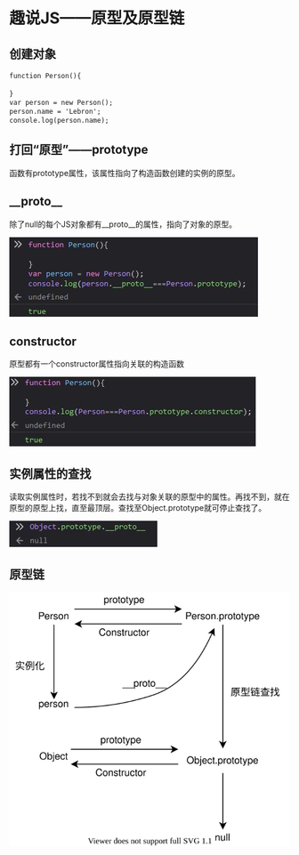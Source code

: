# 趣说JS——原型及原型链

## 创建对象

```text
function Person(){

}
var person = new Person();
person.name = 'Lebron';
console.log(person.name);
```

## 打回“原型”——prototype

函数有prototype属性，该属性指向了构造函数创建的实例的原型。

## \_\_proto\_\_

除了null的每个JS对象都有\_\_proto\_\_的属性，指向了对象的原型。

![](../.gitbook/assets/bu-huo.JPG)

## constructor

原型都有一个constructor属性指向关联的构造函数

![](../.gitbook/assets/bu-huo%20%284%29.JPG)

## 实例属性的查找

读取实例属性时，若找不到就会去找与对象关联的原型中的属性。再找不到，就在原型的原型上找，直至最顶层。查找至Object.prototype就可停止查找了。

![](../.gitbook/assets/bu-huo%20%282%29.JPG)

## 原型链

![](../.gitbook/assets/untitled-diagram.svg)

